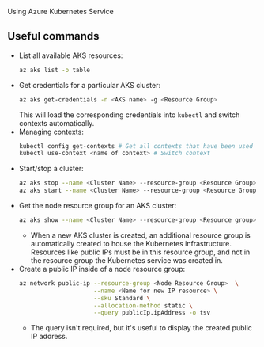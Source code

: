 Using Azure Kubernetes Service

## Useful commands
- List all available AKS resources:
  ```bash
  az aks list -o table
  ```
- Get credentials for a particular AKS cluster:
  ```bash
  az aks get-credentials -n <AKS name> -g <Resource Group>
  ```
  This will load the corresponding credentials into `kubectl` and switch contexts automatically.
- Managing contexts:
  ```bash
  kubectl config get-contexts # Get all contexts that have been used
  kubectl use-context <name of context> # Switch context
  ```
- Start/stop a cluster:
  ```bash
  az aks stop --name <Cluster Name> --resource-group <Resource Group>
  az aks start --name <Cluster Name> --resource-group <Resource Group>
  ```
- Get the node resource group for an AKS cluster:
  ```bash
  az aks show --name <Cluster Name> --resource-group <Resource group> --query  nodeResourceGroup -o tsv
  ```
  - When a new AKS cluster is created, an additional resource group is automatically created to house the Kubernetes 
    infrastructure. Resources like public IPs must be in this resource group, and not in the resource group the Kubernetes
    service was created in.
- Create a public IP inside of a node resource group:
  ```bash
  az network public-ip --resource-group <Node Resource Group>  \
                       --name <Name for new IP resource> \
                       --sku Standard \
                       --allocation-method static \
                       --query publicIp.ipAddress -o tsv
  ```
  - The query isn't required, but it's useful to display the created public IP address.